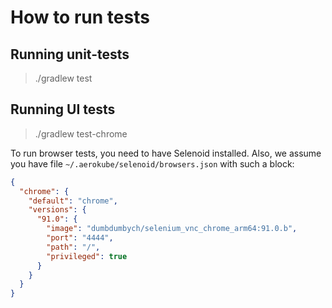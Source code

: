 # How to run tests

## Running unit-tests
> ./gradlew test

## Running UI tests
> ./gradlew test-chrome

To run browser tests, you need to have Selenoid installed.
Also, we assume you have file `~/.aerokube/selenoid/browsers.json` with such a block:

```json
{
  "chrome": {
    "default": "chrome",
    "versions": {
      "91.0": {
        "image": "dumbdumbych/selenium_vnc_chrome_arm64:91.0.b",
        "port": "4444",
        "path": "/",
        "privileged": true
      }
    }
  }
}
```